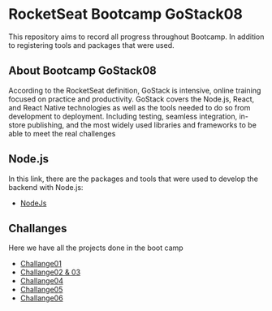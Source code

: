 # RocketSeat Bootcamp GoStack08
This repository aims to record all progress throughout Bootcamp. In addition to registering tools and packages that were used.

## About Bootcamp GoStack08
According to the RocketSeat definition, GoStack is intensive, online training focused on practice and productivity. GoStack covers the Node.js, React, and React Native technologies as well as the tools needed to do so from development to deployment. Including testing, seamless integration, in-store publishing, and the most widely used libraries and frameworks to be able to meet the real challenges

## Node.js
In this link, there are the packages and tools that were used to develop the backend with Node.js:
* [NodeJs](https://github.com/AlvaroYmagawa/GoStack8/tree/master/Node.js)


## Challanges
Here we have all the projects done in the boot camp
* [Challange01](https://github.com/AlvaroYmagawa/GoStack08-Challenge01)
* [Challange02 & 03](https://github.com/AlvaroYmagawa/GoStack08-Meetapp)
* [Challange04](https://github.com/AlvaroYmagawa/GoStack08-Challange04)
* [Challange05](https://github.com/AlvaroYmagawa/Challange05-GetRepo)
* [Challange06](https://github.com/AlvaroYmagawa/Challange06-GetStars/tree/master)

